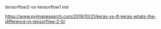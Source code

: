 tensorflow2-vs-tensorflow1.md


https://www.pyimagesearch.com/2019/10/21/keras-vs-tf-keras-whats-the-difference-in-tensorflow-2-0/
